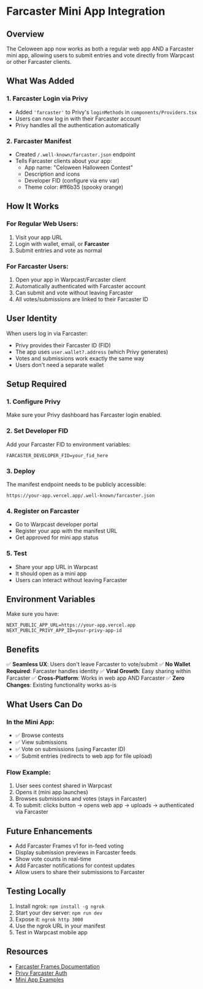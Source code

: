 # Farcaster Mini App Integration

## Overview
The Celoween app now works as both a regular web app AND a Farcaster mini app, allowing users to submit entries and vote directly from Warpcast or other Farcaster clients.

## What Was Added

### 1. Farcaster Login via Privy
- Added `'farcaster'` to Privy's `loginMethods` in `components/Providers.tsx`
- Users can now log in with their Farcaster account
- Privy handles all the authentication automatically

### 2. Farcaster Manifest
- Created `/.well-known/farcaster.json` endpoint
- Tells Farcaster clients about your app:
  - App name: "Celoween Halloween Contest"
  - Description and icons
  - Developer FID (configure via env var)
  - Theme color: #ff6b35 (spooky orange)

## How It Works

### For Regular Web Users:
1. Visit your app URL
2. Login with wallet, email, or **Farcaster**
3. Submit entries and vote as normal

### For Farcaster Users:
1. Open your app in Warpcast/Farcaster client
2. Automatically authenticated with Farcaster account
3. Can submit and vote without leaving Farcaster
4. All votes/submissions are linked to their Farcaster ID

## User Identity

When users log in via Farcaster:
- Privy provides their Farcaster ID (FID)
- The app uses `user.wallet?.address` (which Privy generates)
- Votes and submissions work exactly the same way
- Users don't need a separate wallet

## Setup Required

### 1. Configure Privy
Make sure your Privy dashboard has Farcaster login enabled.

### 2. Set Developer FID
Add your Farcaster FID to environment variables:
```env
FARCASTER_DEVELOPER_FID=your_fid_here
```

### 3. Deploy
The manifest endpoint needs to be publicly accessible:
```
https://your-app.vercel.app/.well-known/farcaster.json
```

### 4. Register on Farcaster
- Go to Warpcast developer portal
- Register your app with the manifest URL
- Get approved for mini app status

### 5. Test
- Share your app URL in Warpcast
- It should open as a mini app
- Users can interact without leaving Farcaster

## Environment Variables

Make sure you have:
```env
NEXT_PUBLIC_APP_URL=https://your-app.vercel.app
NEXT_PUBLIC_PRIVY_APP_ID=your-privy-app-id
```

## Benefits

✅ **Seamless UX**: Users don't leave Farcaster to vote/submit
✅ **No Wallet Required**: Farcaster handles identity
✅ **Viral Growth**: Easy sharing within Farcaster
✅ **Cross-Platform**: Works in web app AND Farcaster
✅ **Zero Changes**: Existing functionality works as-is

## What Users Can Do

### In the Mini App:
- ✅ Browse contests
- ✅ View submissions
- ✅ Vote on submissions (using Farcaster ID)
- ✅ Submit entries (redirects to web app for file upload)

### Flow Example:
1. User sees contest shared in Warpcast
2. Opens it (mini app launches)
3. Browses submissions and votes (stays in Farcaster)
4. To submit: clicks button → opens web app → uploads → authenticated via Farcaster

## Future Enhancements

- Add Farcaster Frames v1 for in-feed voting
- Display submission previews in Farcaster feeds
- Show vote counts in real-time
- Add Farcaster notifications for contest updates
- Allow users to share their submissions to Farcaster

## Testing Locally

1. Install ngrok: `npm install -g ngrok`
2. Start your dev server: `npm run dev`
3. Expose it: `ngrok http 3000`
4. Use the ngrok URL in your manifest
5. Test in Warpcast mobile app

## Resources

- [Farcaster Frames Documentation](https://docs.farcaster.xyz/developers/frames/v2/spec)
- [Privy Farcaster Auth](https://docs.privy.io/guide/react/recipes/misc/farcaster-auth)
- [Mini App Examples](https://github.com/farcasterxyz/frames-v2-demo)
